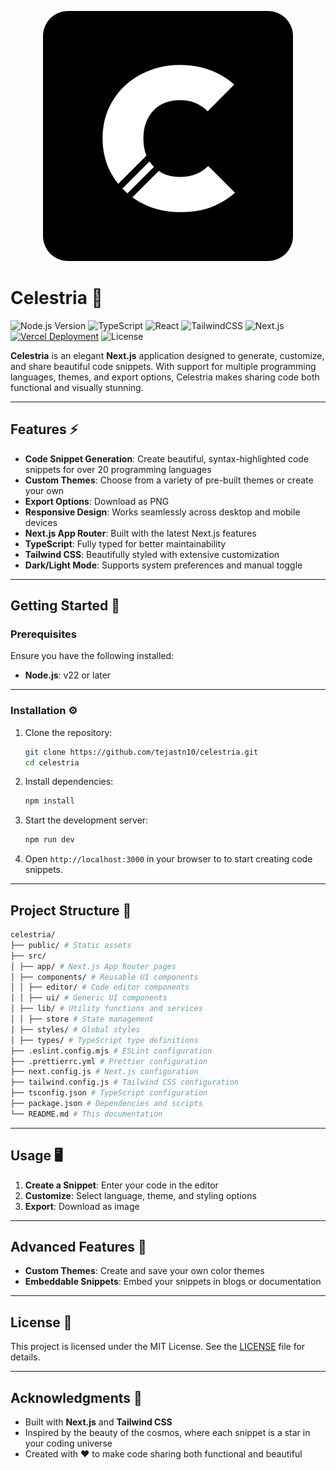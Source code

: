 <p align="center">
 <img src="logo.svg" alt="Celestria Logo">
</p>

# Celestria 🔮

![Node.js Version](https://img.shields.io/badge/Node.js-22%2B-339933?logo=nodedotjs&logoColor=white)
![TypeScript](https://img.shields.io/badge/TypeScript-5%2B-007ACC?logo=typescript&logoColor=white)
![React](https://img.shields.io/badge/React-19%2B-61DAFB?logo=react&logoColor=white)
![TailwindCSS](https://img.shields.io/badge/Tailwind%20CSS-v4%2B-00bcff?logo=tailwind-css&logoColor=white)
![Next.js](https://img.shields.io/badge/Next.js-15%2B-000000?logo=nextdotjs&logoColor=white)
[![Vercel Deployment](https://img.shields.io/badge/Deployed%20on-Vercel-000000?logo=vercel&logoColor=white)](https://vercel.com)
![License](https://img.shields.io/badge/License-MIT-yellow?logo=open-source-initiative&logoColor=white)

**Celestria** is an elegant **Next.js** application designed to generate, customize, and share beautiful code snippets. With support for multiple programming languages, themes, and export options, Celestria makes sharing code both functional and visually stunning.

---

## Features ⚡

- **Code Snippet Generation**: Create beautiful, syntax-highlighted code snippets for over 20 programming languages
- **Custom Themes**: Choose from a variety of pre-built themes or create your own
- **Export Options**: Download as PNG
- **Responsive Design**: Works seamlessly across desktop and mobile devices
- **Next.js App Router**: Built with the latest Next.js features
- **TypeScript**: Fully typed for better maintainability
- **Tailwind CSS**: Beautifully styled with extensive customization
- **Dark/Light Mode**: Supports system preferences and manual toggle

---

## Getting Started 🚀

### Prerequisites

Ensure you have the following installed:

- **Node.js**: v22 or later

---

### Installation ⚙️

1. Clone the repository:

   ```bash
   git clone https://github.com/tejastn10/celestria.git
   cd celestria
   ```

2. Install dependencies:

   ```bash
   npm install
   ```

3. Start the development server:

   ```bash
   npm run dev
   ```

4. Open `http://localhost:3000` in your browser to to start creating code snippets.

---

## Project Structure 📂

```bash
celestria/
├── public/ # Static assets
├── src/
│ ├── app/ # Next.js App Router pages
│ ├── components/ # Reusable UI components
│ │ ├── editor/ # Code editor components
│ │ ├── ui/ # Generic UI components
│ ├── lib/ # Utility functions and services
│ │ ├── store # State management
│ ├── styles/ # Global styles
│ ├── types/ # TypeScript type definitions
├── .eslint.config.mjs # ESLint configuration
├── .prettierrc.yml # Prettier configuration
├── next.config.js # Next.js configuration
├── tailwind.config.js # Tailwind CSS configuration
├── tsconfig.json # TypeScript configuration
├── package.json # Dependencies and scripts
└── README.md # This documentation
```

---

## Usage 🖥️

1. **Create a Snippet**: Enter your code in the editor
2. **Customize**: Select language, theme, and styling options
3. **Export**: Download as image

---

## Advanced Features 🔧

- **Custom Themes**: Create and save your own color themes
- **Embeddable Snippets**: Embed your snippets in blogs or documentation

---

## License 📜

This project is licensed under the MIT License. See the [LICENSE](LICENSE.md) file for details.

---

## Acknowledgments 🙌

- Built with **Next.js** and **Tailwind CSS**
- Inspired by the beauty of the cosmos, where each snippet is a star in your coding universe
- Created with ❤️ to make code sharing both functional and beautiful
